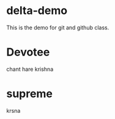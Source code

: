 # delta-demo
This is the demo for git and github class.


# Devotee
chant hare krishna

# supreme
krsna